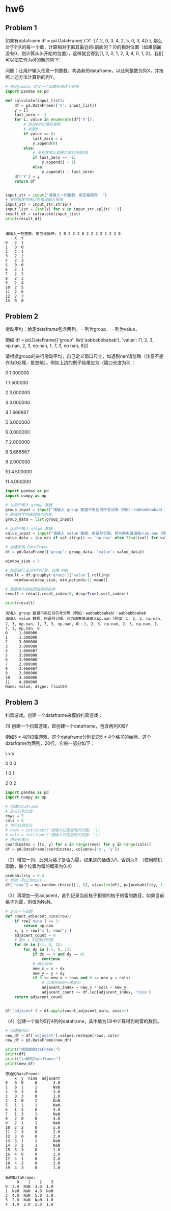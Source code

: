 # hw6

## Problem 1

如果有dataframe df = pd.DataFrame( {'X': [7, 2, 0, 3, 4, 2, 5, 0, 3, 4]} ), 那么对于列X的每一个值，计算相对于离其最近的(前面的？)0的相对位置（如果前面没有0，则计算从头开始的位置），这样就会得到[1, 2, 0, 1, 2, 3, 4, 0, 1, 2]，我们可以把它作为df的新的列'Y'.  

问题：让用户输入任意一列整数，构造新的dataframe，以此列整数为列X，并按照上述方法计算新的列Y。


```python
# 使用pandas 定义一个函数处理这个过程
import pandas as pd

def calculate(input_list):
    df = pd.DataFrame({'X': input_list})
    y = []
    last_zero = -1
    for i, value in enumerate(df['X']):
        # 找出0的位置并更新
        # 判断0
        if value == 0:
            last_zero = i
            y.append(0)
        else:
            # 没有零那么就是后面的坐标加1
            if last_zero == -1:
                y.append(i + 1)
            else:
                y.append(i - last_zero)
    df['Y'] = y
    return df


input_str = input("请输入一列整数，用空格隔开: ")
# 去除末尾空格以免错误输入报错
input_str = input_str.strip()
input_list = [int(x) for x in input_str.split(' ')]
result_df = calculate(input_list)
print(result_df)
    
```

    请输入一列整数，用空格隔开: 2 0 2 2 2 0 2 2 2 2 2 2 2 0
        X  Y
    0   2  1
    1   0  0
    2   2  1
    3   2  2
    4   2  3
    5   0  0
    6   2  1
    7   2  2
    8   2  3
    9   2  4
    10  2  5
    11  2  6
    12  2  7
    13  0  0


## Problem 2

滑动平均：给定dataframe包含两列，一列为group，一列为value，

例如 df = pd.DataFrame({'group': list('aabbabbbabab'), 'value': [1, 2, 3, np.nan, 2, 3, np.nan, 1, 7, 3, np.nan, 8]})

请根据group的进行滑动平均，自己定义窗口尺寸，如遇到nan请忽略（注意不是作为0处理，是忽略）。例如上边的例子结果应为（窗口长度为3）：

0     1.000000

1     1.500000

2     3.000000

3     3.000000

4     1.666667

5     3.000000

6     3.000000

7     2.000000

8     3.666667

9     2.000000

10    4.500000

11    4.000000


```python
import pandas as pd
import numpy as np

# 让用户输入 group 数据
group_input = input("请输入 group 数据不用任何符号分隔（例如：aabbabbbabab）：")
# 直接将字符串转换为列表
group_data = list(group_input)

# 让用户输入 value 数据
value_input = input("请输入 value 数据，用逗号分隔，若为缺失值请输入np.nan（例如：1, 2, 3, np.nan, 2, 3, np.nan, 1, 7, 3, np.nan, 8）：")
value_data = [np.nan if val.strip() == 'np.nan' else float(val) for val in value_input.split(',')]

# 创建示例 DataFrame
df = pd.DataFrame({'group': group_data, 'value': value_data})

window_size = 3

# 按组进行滚动平均计算，忽略 NaN
result = df.groupby('group')['value'].rolling(
    window=window_size, min_periods=1).mean()

# 重置索引并按原始顺序排序
result = result.reset_index(0, drop=True).sort_index()

print(result)
```

    请输入 group 数据不用任何符号分隔（例如：aabbabbbabab）：aabbabbbabab
    请输入 value 数据，用逗号分隔，若为缺失值请输入np.nan（例如：1, 2, 3, np.nan, 2, 3, np.nan, 1, 7, 3, np.nan, 8）：1, 2, 3, np.nan, 2, 3, np.nan, 1, 7, 3, np.nan, 8
    0     1.000000
    1     1.500000
    2     3.000000
    3     3.000000
    4     1.666667
    5     3.000000
    6     3.000000
    7     2.000000
    8     3.666667
    9     2.000000
    10    4.500000
    11    4.000000
    Name: value, dtype: float64

##  Problem 3

扫雷游戏。创建一个dataframe来模拟扫雷游戏：

(1) 创建一个扫雷游戏，即创建一个dataframe，包含两列X和Y

例如5 * 4的扫雷游戏，这个dataframe分别记录5 * 4个格子的坐标，这个dataframe为两列，20行，它的一部分如下：

\  x  y

0  0  0

1  0  1

2  0  2



```python
import pandas as pd
import numpy as np

# 创建DataFrame
# 定义行列长度
rows = 5
cols = 4
# 也可以自定义
# rows = int(input("请输入扫雷游戏的行数: "))
# cols = int(input("请输入扫雷游戏的列数: "))
# 用坐标表示
coordinates = [(x, y) for x in range(rows) for y in range(cols)]
df = pd.DataFrame(coordinates, columns=['x', 'y'])    
```

（2）增加一列，此列为格子是否为雷，如果是的话值为1，否则为0. （使用随机函数，每个位置为雷的概率为0.4）


```python
probability = 0.4
# 增加一列记为nina
df['nina'] = np.random.choice([1, 0], size=len(df), p=[probability, 1 - probability])
```

（3）再增加一列adjacent，此列记录当前格子相邻的格子的雷的数目，如果当前格子为雷，则值为NaN。


```python
# 定义一下函数
def count_adjacent_nina(row):
    if row['nina'] == 1:
        return np.nan
    x, y = row['x'], row['y']
    adjacent_count = 0
    # 数3 x 3范围内的雷
    for dx in [-1, 0, 1]:
        for dy in [-1, 0, 1]:
            if dx == 0 and dy == 0:
                continue
            # 确认坐标
            new_x = x + dx
            new_y = y + dy
            if 0 <= new_x < rows and 0 <= new_y < cols:
                # 二维坐标到一维索引
                adjacent_index = new_x * cols + new_y
                adjacent_count += df.loc[adjacent_index, 'nina']
    return adjacent_count


df['adjacent'] = df.apply(count_adjacent_nina, axis=1)

```

（4）创建一个新的5行4列的dataframe，其中值为(3)中计算得到的雷的数目。


```python
# 创建新的df
new_df = df['adjacent'].values.reshape(rows, cols)
new_df = pd.DataFrame(new_df)

print("原始的DataFrame:")
print(df)
print("\n新的DataFrame:")
print(new_df)
```

    原始的DataFrame:
        x  y  nina  adjacent
    0   0  0     0       3.0
    1   0  1     1       NaN
    2   0  2     0       3.0
    3   0  3     0       1.0
    4   1  0     1       NaN
    5   1  1     1       NaN
    6   1  2     0       4.0
    7   1  3     1       NaN
    8   2  0     0       4.0
    9   2  1     1       NaN
    10  2  2     0       5.0
    11  2  3     0       2.0
    12  3  0     0       2.0
    13  3  1     1       NaN
    14  3  2     1       NaN
    15  3  3     0       1.0
    16  4  0     0       1.0
    17  4  1     0       2.0
    18  4  2     0       2.0
    19  4  3     0       1.0
    
    新的DataFrame:
         0    1    2    3
    0  3.0  NaN  3.0  1.0
    1  NaN  NaN  4.0  NaN
    2  4.0  NaN  5.0  2.0
    3  2.0  NaN  NaN  1.0
    4  1.0  2.0  2.0  1.0



